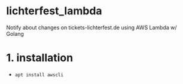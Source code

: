 # lichterfest_lambda

Notify about changes on tickets-lichterfest.de using AWS Lambda w/ Golang

# 1. installation

- `apt install awscli`

